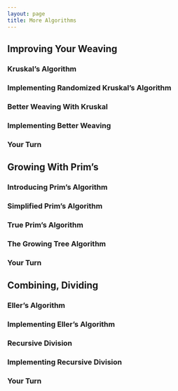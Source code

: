 ```yaml
---
layout: page
title: More Algorithms
---
```


## Improving Your Weaving
### Kruskal’s Algorithm
### Implementing Randomized Kruskal’s Algorithm
### Better Weaving With Kruskal
### Implementing Better Weaving
### Your Turn

## Growing With Prim’s
### Introducing Prim’s Algorithm
### Simplified Prim’s Algorithm
### True Prim’s Algorithm
### The Growing Tree Algorithm
### Your Turn

## Combining, Dividing
### Eller’s Algorithm
### Implementing Eller’s Algorithm
### Recursive Division
### Implementing Recursive Division
### Your Turn

